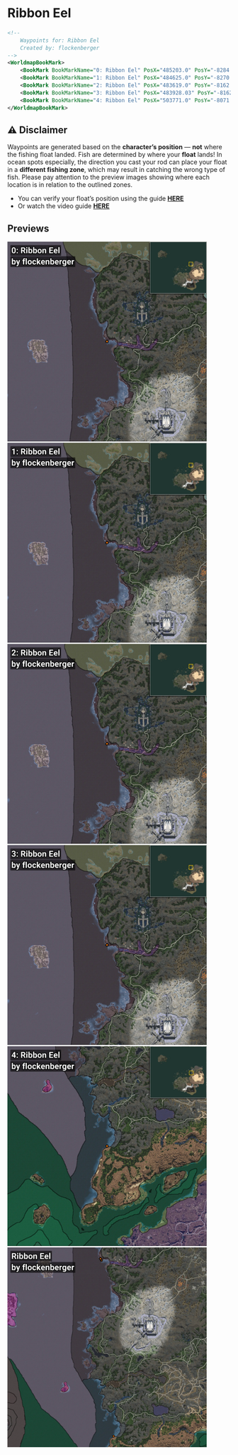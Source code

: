 # Ribbon Eel
```xml
<!--
    Waypoints for: Ribbon Eel
    Created by: flockenberger
-->
<WorldmapBookMark>
    <BookMark BookMarkName="0: Ribbon Eel" PosX="485203.0" PosY="-8284.0" PosZ="677847.0" />
    <BookMark BookMarkName="1: Ribbon Eel" PosX="484625.0" PosY="-8270.0" PosZ="679414.0" />
    <BookMark BookMarkName="2: Ribbon Eel" PosX="483619.0" PosY="-8162.0" PosZ="680742.0" />
    <BookMark BookMarkName="3: Ribbon Eel" PosX="483928.03" PosY="-8162.5503" PosZ="680587.75" />
    <BookMark BookMarkName="4: Ribbon Eel" PosX="503771.0" PosY="-8071.4556" PosZ="412031.0" />
</WorldmapBookMark>
```

## ⚠️ Disclaimer
Waypoints are generated based on the __**character’s position**__ — __not__ where the fishing float landed.
Fish are determined by where your **float** lands!
In ocean spots especially, the direction you cast your rod can place your float in a **different fishing zone**, which may result in catching the wrong type of fish.
Please pay attention to the preview images showing where each location is in relation to the outlined zones.

- You can verify your float’s position using the guide [**HERE**](https://flockenberger.github.io/bdo-fish-position/)
- Or watch the video guide [**HERE**](https://youtu.be/t-VXcRoNojk)

## Previews
<img src="./Ribbon Eel_0_Preview.webp" width="450"/> <img src="./Ribbon Eel_1_Preview.webp" width="450"/> <img src="./Ribbon Eel_2_Preview.webp" width="450"/> <img src="./Ribbon Eel_3_Preview.webp" width="450"/> <img src="./Ribbon Eel_4_Preview.webp" width="450"/> <img src="./Ribbon Eel_Preview.webp" width="450"/> 